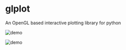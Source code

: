 # glplot
An OpenGL based interactive plotting library for python

![demo](https://user-images.githubusercontent.com/20266616/154716239-1325bd27-8ecb-45e7-95ea-0b3062210e1b.png)


![demo](https://user-images.githubusercontent.com/20266616/154863805-41bb5467-7e27-4a15-a392-a8130a5fc804.gif)
